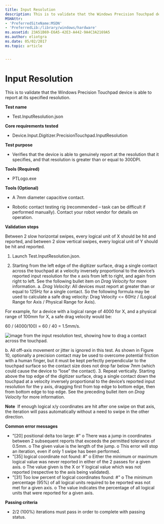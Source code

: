 ```yaml
---
title: Input Resolution
description: This is to validate that the Windows Precision Touchpad device is able to report at its specified resolution.
MSHAttr:
- 'PreferredSiteName:MSDN'
- 'PreferredLib:/library/windows/hardware'
ms.assetid: 23A51B69-E6A5-42E3-A442-9A4C3A2169A5
ms.author: eliotgra
ms.date: 05/02/2017
ms.topic: article


---
```


# Input Resolution


This is to validate that the Windows Precision Touchpad device is able to report at its specified resolution.

**Test name**

-   Test.InputResolution.json

**Core requirements tested**

-   Device.Input.Digitizer.PrecisionTouchpad.InputResolution

**Test purpose**

-   Verifies that the device is able to genuinely report at the resolution that it specifies, and that resolution is greater than or equal to 300DPI.

**Tools (Required)**

-   PTLogo.exe

**Tools (Optional)**

-   A 7mm diameter capacitive contact.

-   Robotic contact testing rig (recommended – task can be difficult if performed manually). Contact your robot vendor for details on operation.

**Validation steps**

Between 2 slow horizontal swipes, every logical unit of X should be hit and reported, and between 2 slow vertical swipes, every logical unit of Y should be hit and reported.

1. Launch Test.InputResolution.json.

2. Starting from the left edge of the digitizer surface, drag a single contact across the touchpad at a velocity inversely proportional to the device’s reported input resolution for the x axis from left to right, and again from right to left. See the following bullet item on *Drag Velocity* for more information.
a. *Drag Velocity*: All devices must report at greater than or equal to 125Hz for a single contact. So the following formula may be used to calculate a safe drag velocity:
Drag Velocity &lt;= 60Hz / (Logical Range for Axis / Physical Range for Axis).

For example, for a device with a logical range of 4000 for X, and a physical range of 100mm for X, a safe drag velocity would be:

60 / (4000/100) = 60 / 40 = 1.5mm/s.

![image from the input resolution test, showing how to drag a contact across the touchpad.](../images/precision-test-dragvlcty.png)

b. All off-axis movement or jitter is ignored in this test. As shown in Figure 10, optionally a precision contact may be used to overcome potential friction with a human finger, but it must be kept perfectly perpendicular to the touchpad surface so the contact size does not drop far below 7mm (which could cause the device to “lose” the contact).
3. Repeat vertically. Starting above the top edge of the digitizer surface, drag a single contact down the touchpad at a velocity inversely proportional to the device’s reported input resolution for the y axis, dragging first from top edge to bottom edge, then from bottom edge to top edge. See the preceding bullet item on *Drag Velocity* for more information.

**Note**  If enough logical x/y coordinates are hit after one swipe on that axis, the iteration will pass automatically without a need to swipe in the other direction.

 

**Common error messages**

-   "\[20\] positional delta too large: \#"
    o There was a jump in coordinates between 2 subsequent reports that exceeds the permitted tolerance of 0.5mm.
    o The given value is the length of the jump.
    o This error will stop an iteration, even if only 1 swipe has been performed.
-   "\[35\] logical coordinate not found: \#"
    o Either the minimum or maximum logical value was never reported in either of the 2 passes for a given axis.
    o The value given is the X or Y logical value which was not reported (respective to the axis being validated).
-   "\[31\] Too low percent of logical coordinates found: \#"
    o The minimum percentage (95%) of all logical units required to be reported was not met for a given axis.
    o The value indicates the percentage of all logical units that were reported for a given axis.

**Passing criteria**

-   2/2 (100%) iterations must pass in order to complete with passing status.

 

 






